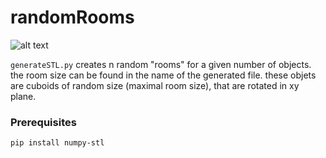 # randomRooms

![alt text](https://github.com/greeeentea/randomCubes/blob/main/img/randomroomspng?raw=true)

`generateSTL.py` creates n random "rooms" for a given number of objects. the room size can be found in the name of the generated file. these objets are cuboids of random size (maximal room size), that are rotated in xy plane.

### Prerequisites

    pip install numpy-stl
